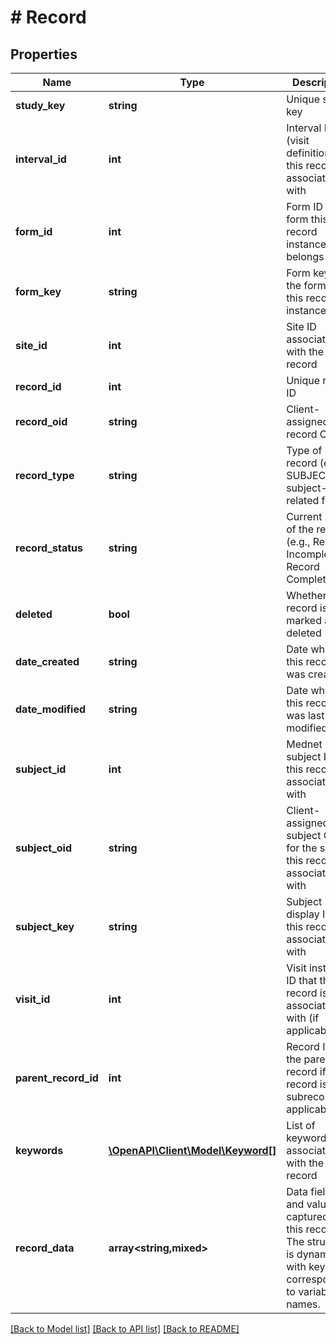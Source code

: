 # # Record

## Properties

Name | Type | Description | Notes
------------ | ------------- | ------------- | -------------
**study_key** | **string** | Unique study key | [optional]
**interval_id** | **int** | Interval ID (visit definition) that this record is associated with | [optional]
**form_id** | **int** | Form ID of the form this record instance belongs to | [optional]
**form_key** | **string** | Form key of the form for this record instance | [optional]
**site_id** | **int** | Site ID associated with the record | [optional]
**record_id** | **int** | Unique record ID | [optional]
**record_oid** | **string** | Client-assigned record OID | [optional]
**record_type** | **string** | Type of record (e.g., SUBJECT for subject-related forms) | [optional]
**record_status** | **string** | Current status of the record (e.g., Record Incomplete, Record Complete) | [optional]
**deleted** | **bool** | Whether the record is marked as deleted | [optional]
**date_created** | **string** | Date when this record was created | [optional]
**date_modified** | **string** | Date when this record was last modified | [optional]
**subject_id** | **int** | Mednet subject ID that this record is associated with | [optional]
**subject_oid** | **string** | Client-assigned subject OID for the subject this record is associated with | [optional]
**subject_key** | **string** | Subject display ID that this record is associated with | [optional]
**visit_id** | **int** | Visit instance ID that this record is associated with (if applicable) | [optional]
**parent_record_id** | **int** | Record ID of the parent record if this record is a subrecord (if applicable) | [optional]
**keywords** | [**\OpenAPI\Client\Model\Keyword[]**](Keyword.md) | List of keywords associated with the record | [optional]
**record_data** | **array<string,mixed>** | Data fields and values captured in this record. The structure is dynamic, with keys corresponding to variable names. | [optional]

[[Back to Model list]](../../README.md#models) [[Back to API list]](../../README.md#endpoints) [[Back to README]](../../README.md)

